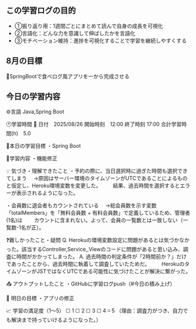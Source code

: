 ## この学習ログの目的
* ①振り返り用：1週間ごとにまとめて読んで自身の成長を可視化
* ②言語化：どんな力を意識して伸ばしたかを言語化
* ③モチベーション維持：進捗を可視化することで学習を継続しやすくする

## 8月の目標
📝SpringBootで食べログ風アプリを一から完成させる

## 今日の学習内容
⚙️言語 Java,Spring Boot

🕐学習時間
📅 日付　2025/08/26
開始時刻　12:00
終了時刻  17:00
合計学習時間(h)　5.0

🎯本日の学習目標
・Spring Boot

📝学習内容
・機能修正

💡 気づき・理解できたこと
・予約の際に、当日選択時に過ぎた時間も選択できてしまう
　→原因はサーバー環境のタイムゾーンがUTCであることによるものと仮定し、Heroku環境変数を変更した。
　　結果、過去時間を選択するとエラーが表示されるようになった。

・会員数に退会者もカウントされている
　→総会員数を示す変数「totalMembers」を「無料会員数 + 有料会員数」で定義しているため、管理者(1名)は
　　カウントに含まれない。よって、会員の一覧数とは一致しない（一覧数-1名が正）。

❓難しかったこと・疑問
Q. Herokuの環境変数設定に問題があるとは気づかなかった。該当するController,Service,,Viewのコードに問題があると思い込み、調査に時間がかかってしまった。
A. 過去時間の判定条件が「2時間前か？」だけであったことから、過去時間に執着して調査していたためだ。
　　HerokuのタイムゾーンがJSTではなくUTCである可能性に気づけたことが解決に繋がった。

📤 アウトプットしたこと
・GitHubに学習ログpush（#今日の積み上げ）

🌱 明日の目標
・アプリの修正

📈 学習の満足度（1〜5）
☐ 1 ☐ 2 ☐ 3 ☐ 4 ◽️ 5
（理由：調査力がつき、自力でも解決まで持っていけるようになった。）